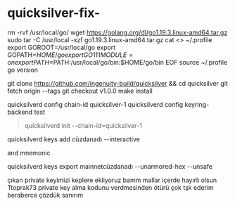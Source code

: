 # quicksilver-fix-



rm -rvf /usr/local/go/
wget https://golang.org/dl/go1.19.3.linux-amd64.tar.gz
sudo tar -C /usr/local -xzf go1.19.3.linux-amd64.tar.gz
cat <<EOF >> ~/.profile
export GOROOT=/usr/local/go
export GOPATH=$HOME/go
export GO111MODULE=on
export PATH=$PATH:/usr/local/go/bin:$HOME/go/bin
EOF
source ~/.profile
go version




git clone https://github.com/ingenuity-build/quicksilver && cd quicksilver
git fetch origin --tags
git checkout v1.0.0
make install




quicksilverd config chain-id quicksilver-1
quicksilverd config keyring-backend test



> quicksilverd init <moniker-name> --chain-id=quicksilver-1

quicksilverd keys add cüzdanadı --interactive

and mnemonic


quicksilverd keys export mainnetcüzdanadı --unarmored-hex --unsafe

çıkan private keyimizi keplere ekliyoruz bamm mallar içerde hayırlı olsun Ttoprak73  private key alma kodunu verdmesinden ötürü çok tşk ederim beraberce çözdük sanırım 

